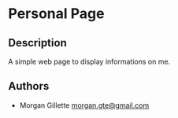 # Personal Page

## Description

A simple web page to display informations on me.

## Authors

- Morgan Gillette <morgan.gte@gmail.com>
